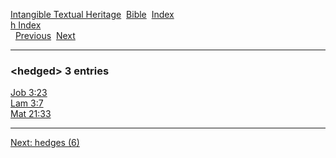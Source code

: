 [Intangible Textual Heritage](../../index)  [Bible](../index) 
[Index](index)   
[h Index](_h_)  
  [Previous](c05327)  [Next](c05329) 

------------------------------------------------------------------------

### &lt;hedged&gt; 3 entries

[Job 3:23](../kjv/job003.htm#023)  
[Lam 3:7](../kjv/lam003.htm#007)  
[Mat 21:33](../kjv/mat021.htm#033)  

------------------------------------------------------------------------

[Next: hedges (6)](c05329)
